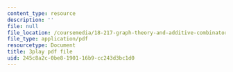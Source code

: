 ```yaml
---
content_type: resource
description: ''
file: null
file_location: /coursemedia/18-217-graph-theory-and-additive-combinatorics-fall-2019/245c8a2c0be8190116b9cc243d3bc1d0_RwikpgvkN_o.pdf
file_type: application/pdf
resourcetype: Document
title: 3play pdf file
uid: 245c8a2c-0be8-1901-16b9-cc243d3bc1d0
---
```

